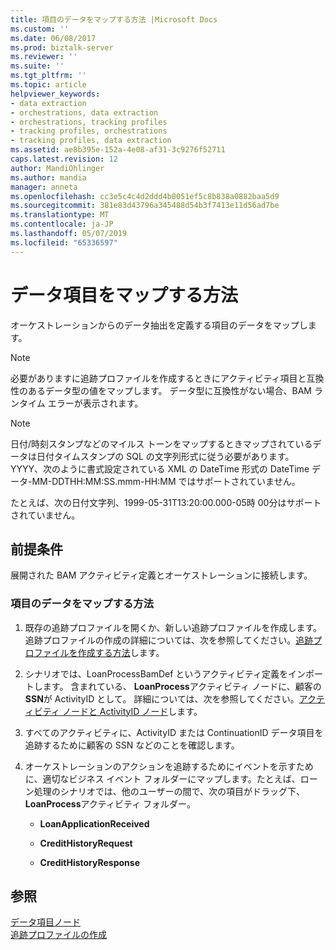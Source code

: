 ```yaml
---
title: 項目のデータをマップする方法 |Microsoft Docs
ms.custom: ''
ms.date: 06/08/2017
ms.prod: biztalk-server
ms.reviewer: ''
ms.suite: ''
ms.tgt_pltfrm: ''
ms.topic: article
helpviewer_keywords:
- data extraction
- orchestrations, data extraction
- orchestrations, tracking profiles
- tracking profiles, orchestrations
- tracking profiles, data extraction
ms.assetid: ae8b395e-152a-4e08-af31-3c9276f52711
caps.latest.revision: 12
author: MandiOhlinger
ms.author: mandia
manager: anneta
ms.openlocfilehash: cc3e5c4c4d2ddd4b0051ef5c8b838a0882baa5d9
ms.sourcegitcommit: 381e83d43796a345488d54b3f7413e11d56ad7be
ms.translationtype: MT
ms.contentlocale: ja-JP
ms.lasthandoff: 05/07/2019
ms.locfileid: "65336597"
---
```

# <a name="how-to-map-item-data"></a>データ項目をマップする方法
オーケストレーションからのデータ抽出を定義する項目のデータをマップします。  
  
> [!NOTE]
>  必要がありますに追跡プロファイルを作成するときにアクティビティ項目と互換性のあるデータ型の値をマップします。 データ型に互換性がない場合、BAM ランタイム エラーが表示されます。  
  
> [!NOTE]
>  日付/時刻スタンプなどのマイルス トーンをマップするときマップされているデータは日付タイムスタンプの SQL の文字列形式に従う必要があります。 YYYY、次のように書式設定されている XML の DateTime 形式の DateTime データ-MM-DDTHH:MM:SS.mmm-HH:MM ではサポートされていません。  
>   
>  たとえば、次の日付文字列、1999-05-31T13:20:00.000-05時 00分はサポートされていません。  
  
## <a name="prerequisites"></a>前提条件  
 展開された BAM アクティビティ定義とオーケストレーションに接続します。  
  
### <a name="how-to-map-item-data"></a>項目のデータをマップする方法  
  
1.  既存の追跡プロファイルを開くか、新しい追跡プロファイルを作成します。 追跡プロファイルの作成の詳細については、次を参照してください。[追跡プロファイルを作成する方法](../core/how-to-create-a-tracking-profile.md)します。  
  
2.  シナリオでは、LoanProcessBamDef というアクティビティ定義をインポートします。 含まれている、 **LoanProcess**アクティビティ ノードに、顧客の**SSN**が ActivityID として。 詳細については、次を参照してください。[アクティビティ ノードと ActivityID ノード](../core/activity-and-activityid-nodes.md)します。  
  
3.  すべてのアクティビティに、ActivityID または ContinuationID データ項目を追跡するために顧客の SSN などのことを確認します。  
  
4.  オーケストレーションのアクションを追跡するためにイベントを示すために、適切なビジネス イベント フォルダーにマップします。たとえば、ローン処理のシナリオでは、他のユーザーの間で、次の項目がドラッグ下、 **LoanProcess**アクティビティ フォルダー。  
  
    -   **LoanApplicationReceived**  
  
    -   **CreditHistoryRequest**  
  
    -   **CreditHistoryResponse**  
  
## <a name="see-also"></a>参照  
 [データ項目ノード](../core/data-item-nodes.md)   
 [追跡プロファイルの作成](../core/creating-tracking-profiles.md)